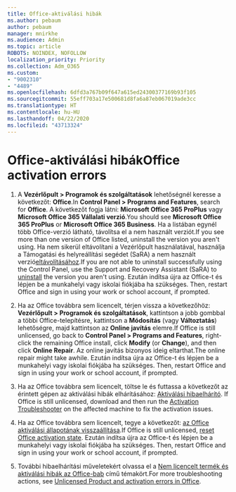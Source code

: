 ```yaml
---
title: Office-aktiválási hibák
ms.author: pebaum
author: pebaum
manager: mnirkhe
ms.audience: Admin
ms.topic: article
ROBOTS: NOINDEX, NOFOLLOW
localization_priority: Priority
ms.collection: Adm_O365
ms.custom:
- "9002310"
- "4489"
ms.openlocfilehash: 6dfd3a767b09f647a615ed24300377169b93f105
ms.sourcegitcommit: 55eff703a17e500681d8fa6a87eb067019ade3cc
ms.translationtype: HT
ms.contentlocale: hu-HU
ms.lasthandoff: 04/22/2020
ms.locfileid: "43713324"
---
```

# <a name="office-activation-errors"></a><span data-ttu-id="ae243-102">Office-aktiválási hibák</span><span class="sxs-lookup"><span data-stu-id="ae243-102">Office activation errors</span></span>

1. <span data-ttu-id="ae243-103">A **Vezérlőpult > Programok és szolgáltatások** lehetőségnél keresse a következőt: **Office**.</span><span class="sxs-lookup"><span data-stu-id="ae243-103">In **Control Panel > Programs and Features**, search for **Office**.</span></span> <span data-ttu-id="ae243-104">A következőt fogja látni: **Microsoft Office 365 ProPlus** vagy **Microsoft Office 365 Vállalati verzió**.</span><span class="sxs-lookup"><span data-stu-id="ae243-104">You should see **Microsoft Office 365 ProPlus** or **Microsoft Office 365 Business**.</span></span> <span data-ttu-id="ae243-105">Ha a listában egynél több Office-verzió látható, távolítsa el a nem használt verziót.</span><span class="sxs-lookup"><span data-stu-id="ae243-105">If you see more than one version of Office listed, uninstall the version you aren't using.</span></span> <span data-ttu-id="ae243-106">Ha nem sikerül eltávolítani a Vezérlőpult használatával, használja a Támogatási és helyreállítási segédet (SaRA) a nem használt verzió[eltávolításához](https://aka.ms/SARA-OfficeUninstall-Alchemy).</span><span class="sxs-lookup"><span data-stu-id="ae243-106">If you are not able to uninstall successfully using the Control Panel, use the Support and Recovery Assistant (SaRA) to [uninstall](https://aka.ms/SARA-OfficeUninstall-Alchemy) the version you aren't using.</span></span> <span data-ttu-id="ae243-107">Ezután indítsa újra az Office-t és lépjen be a munkahelyi vagy iskolai fiókjába ha szükséges. </span><span class="sxs-lookup"><span data-stu-id="ae243-107">Then, restart Office and sign in using your work or school account, if prompted.</span></span> 

2. <span data-ttu-id="ae243-108">Ha az Office továbbra sem licencelt, térjen vissza a következőhöz: **Vezérlőpult > Programok és szolgáltatások**, kattintson a jobb gombbal a többi Office-telepítésre, kattintson a **Módosítás** (vagy **Változtatás**) lehetőségre, majd kattintson az **Online javítás** elemre.</span><span class="sxs-lookup"><span data-stu-id="ae243-108">If Office is still unlicensed, go back to **Control Panel > Programs and Features**, right-click the remaining Office install, click **Modify** (or **Change**), and then click **Online Repair**.</span></span> <span data-ttu-id="ae243-109">Az online javítás bizonyos ideig eltarthat.</span><span class="sxs-lookup"><span data-stu-id="ae243-109">The online repair might take awhile.</span></span> <span data-ttu-id="ae243-110">Ezután indítsa újra az Office-t és lépjen be a munkahelyi vagy iskolai fiókjába ha szükséges. </span><span class="sxs-lookup"><span data-stu-id="ae243-110">Then, restart Office and sign in using your work or school account, if prompted.</span></span> 

3. <span data-ttu-id="ae243-111">Ha az Office továbbra sem licencelt, töltse le és futtassa a következőt az érintett gépen az aktiválási hibák elhárításához: [Aktiválási hibaelhárító](https://aka.ms/SARA-OfficeActivation-Alchemy). </span><span class="sxs-lookup"><span data-stu-id="ae243-111">If Office is still unlicensed, download and then run the [Activation Troubleshooter](https://aka.ms/SARA-OfficeActivation-Alchemy) on the affected machine to fix the activation issues.</span></span> 

4. <span data-ttu-id="ae243-112">Ha az Office továbbra sem licencelt, tegye a következőt: [az Office aktiválási állapotának visszaállítása](https://docs.microsoft.com/office365/troubleshoot/activation/reset-office-365-proplus-activation-state).</span><span class="sxs-lookup"><span data-stu-id="ae243-112">If Office is still unlicensed, [reset Office activation state](https://docs.microsoft.com/office365/troubleshoot/activation/reset-office-365-proplus-activation-state).</span></span> <span data-ttu-id="ae243-113">Ezután indítsa újra az Office-t és lépjen be a munkahelyi vagy iskolai fiókjába ha szükséges. </span><span class="sxs-lookup"><span data-stu-id="ae243-113">Then, restart Office and sign in using your work or school account, if prompted.</span></span>  

5. <span data-ttu-id="ae243-114">További hibaelhárítási műveletekért olvassa el a [Nem licencelt termék és aktiválási hibák az Office-bab](https://support.office.com/article/unlicensed-product-and-activation-errors-in-office-0d23d3c0-c19c-4b2f-9845-5344fedc4380) című témakört.</span><span class="sxs-lookup"><span data-stu-id="ae243-114">For more troubleshooting actions, see [Unlicensed Product and activation errors in Office](https://support.office.com/article/unlicensed-product-and-activation-errors-in-office-0d23d3c0-c19c-4b2f-9845-5344fedc4380).</span></span>
